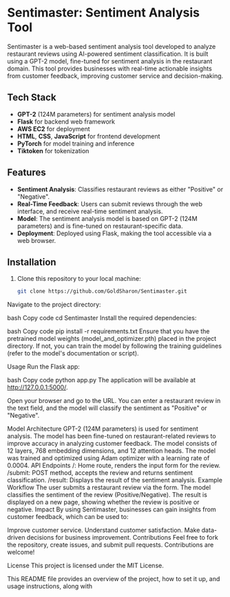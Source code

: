 # Sentimaster: Sentiment Analysis Tool

Sentimaster is a web-based sentiment analysis tool developed to analyze restaurant reviews using AI-powered sentiment classification. It is built using a GPT-2 model, fine-tuned for sentiment analysis in the restaurant domain. This tool provides businesses with real-time actionable insights from customer feedback, improving customer service and decision-making.

## Tech Stack

- **GPT-2** (124M parameters) for sentiment analysis model
- **Flask** for backend web framework
- **AWS EC2** for deployment
- **HTML**, **CSS**, **JavaScript** for frontend development
- **PyTorch** for model training and inference
- **Tiktoken** for tokenization

## Features

- **Sentiment Analysis**: Classifies restaurant reviews as either "Positive" or "Negative".
- **Real-Time Feedback**: Users can submit reviews through the web interface, and receive real-time sentiment analysis.
- **Model**: The sentiment analysis model is based on GPT-2 (124M parameters) and is fine-tuned on restaurant-specific data.
- **Deployment**: Deployed using Flask, making the tool accessible via a web browser.

## Installation

1. Clone this repository to your local machine:
   ```bash
   git clone https://github.com/GoldSharon/Sentimaster.git
Navigate to the project directory:

bash
Copy code
cd Sentimaster
Install the required dependencies:

bash
Copy code
pip install -r requirements.txt
Ensure that you have the pretrained model weights (model_and_optimizer.pth) placed in the project directory. If not, you can train the model by following the training guidelines (refer to the model's documentation or script).

Usage
Run the Flask app:

bash
Copy code
python app.py
The application will be available at http://127.0.0.1:5000/.

Open your browser and go to the URL. You can enter a restaurant review in the text field, and the model will classify the sentiment as "Positive" or "Negative".

Model Architecture
GPT-2 (124M parameters) is used for sentiment analysis. The model has been fine-tuned on restaurant-related reviews to improve accuracy in analyzing customer feedback.
The model consists of 12 layers, 768 embedding dimensions, and 12 attention heads.
The model was trained and optimized using Adam optimizer with a learning rate of 0.0004.
API Endpoints
/: Home route, renders the input form for the review.
/submit: POST method, accepts the review and returns sentiment classification.
/result: Displays the result of the sentiment analysis.
Example Workflow
The user submits a restaurant review via the form.
The model classifies the sentiment of the review (Positive/Negative).
The result is displayed on a new page, showing whether the review is positive or negative.
Impact
By using Sentimaster, businesses can gain insights from customer feedback, which can be used to:

Improve customer service.
Understand customer satisfaction.
Make data-driven decisions for business improvement.
Contributions
Feel free to fork the repository, create issues, and submit pull requests. Contributions are welcome!

License
This project is licensed under the MIT License.


This README file provides an overview of the project, how to set it up, and usage instructions, along with
